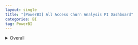 ```yaml
---
layout: single
title: "[PowerBI] All Access Churn Analysis PI Dashboard"
categories: BI
tag: PowerBI
---
```


<details>
<summary>Overall</summary>

<!--summary 아래 빈칸 공백 두고 내용을 적는공간-->
Audiance:
Purpos: 
